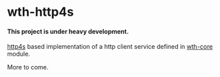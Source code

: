 # wth-http4s

#### This project is under heavy development.

[http4s](https://http4s.org/) based implementation of a http client service defined in [wth-core](https://github.com/funkyminds/wth-core) module.

More to come.